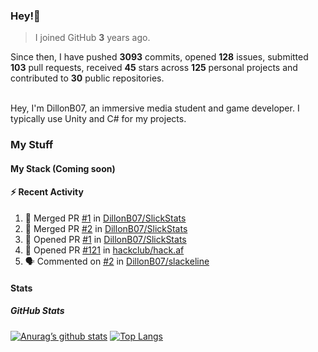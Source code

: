 ### Hey!👋
<!-- [![Banner](banner.png)](https://dillonb07.is-a.dev) -->


> I joined GitHub **3** years ago.

Since then, I have pushed **3093** commits, opened **128** issues, submitted **103** pull requests, received **45** stars across **125** personal projects and contributed to **30** public repositories.

<br>
Hey, I'm DillonB07, an immersive media student and game developer. I typically use Unity and C# for my projects.

<br>

### My Stuff

#### My Stack (Coming soon)

#### :zap: Recent Activity

<!--START_SECTION:activity-->
1. 🎉 Merged PR [#1](https://github.com/DillonB07/SlickStats/pull/1) in [DillonB07/SlickStats](https://github.com/DillonB07/SlickStats)
2. 🎉 Merged PR [#2](https://github.com/DillonB07/SlickStats/pull/2) in [DillonB07/SlickStats](https://github.com/DillonB07/SlickStats)
3. 💪 Opened PR [#1](https://github.com/DillonB07/SlickStats/pull/1) in [DillonB07/SlickStats](https://github.com/DillonB07/SlickStats)
4. 💪 Opened PR [#121](https://github.com/hackclub/hack.af/pull/121) in [hackclub/hack.af](https://github.com/hackclub/hack.af)
5. 🗣 Commented on [#2](https://github.com/DillonB07/slackeline/pull/2#issuecomment-2381619588) in [DillonB07/slackeline](https://github.com/DillonB07/slackeline)
<!--END_SECTION:activity-->

#### Stats

##### GitHub Stats
[![Anurag’s github stats](https://github-readme-stats.vercel.app/api?username=dillonb07&show_icons=true&theme=radical)](https://github.com/dillonb07)
[![Top Langs](https://github-readme-stats.vercel.app/api/top-langs/?username=dillonb07&layout=compact&theme=radical)](https://github.com/dillonb07)
